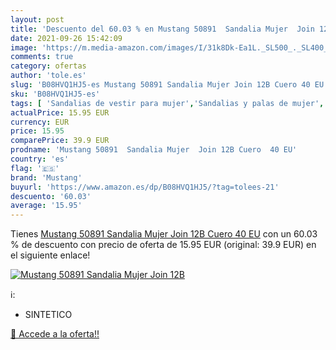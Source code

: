 ```yaml
---
layout: post
title: 'Descuento del 60.03 % en Mustang 50891  Sandalia Mujer  Join 12B '
date: 2021-09-26 15:42:09
image: 'https://m.media-amazon.com/images/I/31k8Dk-Ea1L._SL500_._SL400_.jpg'
comments: true
category: ofertas
author: 'tole.es'
slug: 'B08HVQ1HJ5-es Mustang 50891 Sandalia Mujer Join 12B Cuero 40 EU'
sku: 'B08HVQ1HJ5-es'
tags: [ 'Sandalias de vestir para mujer','Sandalias y palas de mujer','Zapatos','Zapatos para mujer','Zapatos y complementos','mustang','sandalia', ]
actualPrice: 15.95 EUR
currency: EUR
price: 15.95
comparePrice: 39.9 EUR
prodname: 'Mustang 50891  Sandalia Mujer  Join 12B Cuero  40 EU'
country: 'es'
flag: '🇪🇸'
brand: 'Mustang'
buyurl: 'https://www.amazon.es/dp/B08HVQ1HJ5/?tag=tolees-21'
descuento: '60.03'
average: '15.95'
---
```


Tienes [Mustang 50891  Sandalia Mujer  Join 12B Cuero  40 EU](https://www.amazon.es/dp/B08HVQ1HJ5/?tag=tolees-21) con un 60.03 % de descuento con precio de oferta de 15.95 EUR (original: 39.9 EUR) en el siguiente enlace!

[![Mustang 50891  Sandalia Mujer  Join 12B ](https://m.media-amazon.com/images/I/31k8Dk-Ea1L._SL500_._SL400_.jpg)](https://www.amazon.es/dp/B08HVQ1HJ5/?tag=tolees-21)

ℹ️:

- SINTETICO

[🛒 Accede a la oferta!!](https://www.amazon.es/dp/B08HVQ1HJ5/?tag=tolees-21)
